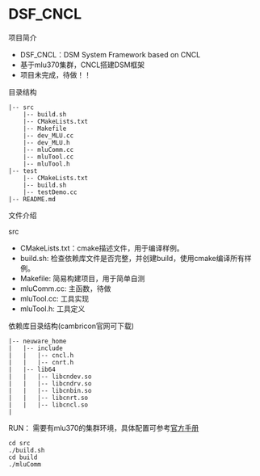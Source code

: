 DSF_CNCL
=================

项目简介
- DSF_CNCL：DSM System Framework based on CNCL
- 基于mlu370集群，CNCL搭建DSM框架
- 项目未完成，待做！！



目录结构

```
|-- src
    |-- build.sh
    |-- CMakeLists.txt
    |-- Makefile
    |-- dev_MLU.cc
    |-- dev_MLU.h
    |-- mluComm.cc
    |-- mluTool.cc
    |-- mluTool.h
|-- test
    |-- CMakeLists.txt
    |-- build.sh
    |-- testDemo.cc
|-- README.md
```

文件介绍

src

- CMakeLists.txt：cmake描述文件，用于编译样例。
- build.sh: 检查依赖库文件是否完整，并创建build，使用cmake编译所有样例。
- Makefile: 简易构建项目，用于简单自测
- mluComm.cc: 主函数，待做
- mluTool.cc: 工具实现
- mluTool.h: 工具定义

依赖库目录结构(cambricon官网可下载)

```
|-- neuware_home
|   |-- include
|   |   |-- cncl.h
|   |   |-- cnrt.h
|   |-- lib64
|   |   |-- libcndev.so
|   |   |-- libcndrv.so
|   |   |-- libcnbin.so
|   |   |-- libcnrt.so
|   |   |-- libcncl.so
|     
```

RUN：
需要有mlu370的集群环境，具体配置可参考[官方手册](https://www.cambricon.com/docs/sdk_1.15.0/cncl_1.13.0/user_guide/4_quickstart/installation/index.html)

```
cd src
./build.sh
cd build
./mluComm
```
